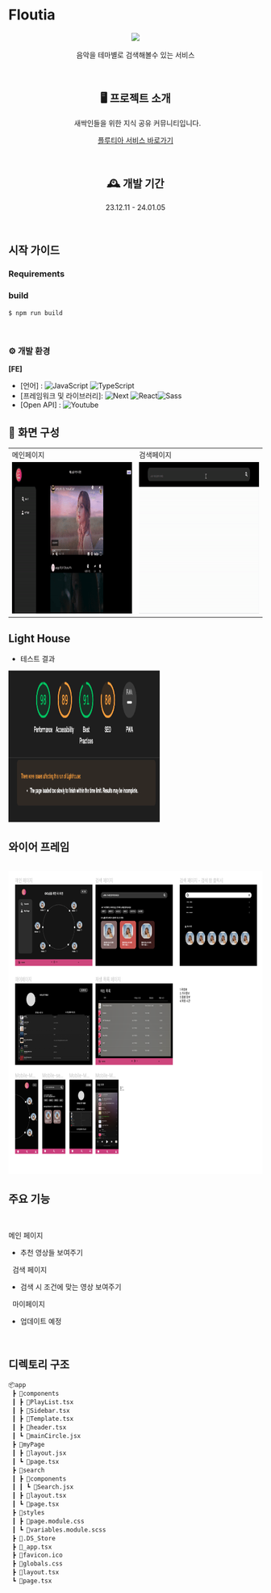 # Floutia

<center><img src="./floutia/public/floutia_logo.png" width="500" />

음악을 테마별로 검색해볼수 있는 서비스

&nbsp;

## 🖥️ 프로젝트 소개

&nbsp;
새싹인들을 위한 지식 공유 커뮤니티입니다.

[플루티아 서비스 바로가기](https://floutia.vercel.app/)

&nbsp;

## 🕰️ 개발 기간

23.12.11 - 24.01.05

</center>
&nbsp;

## 시작 가이드

### Requirements

### build

```bash
$ npm run build
```

&nbsp;

### ⚙️ 개발 환경

**[FE]**

- [언어] :
  ![JavaScript](https://img.shields.io/badge/javascript-%23323330.svg?style=for-the-badge&logo=javascript&logoColor=%23F7DF1E) ![TypeScript](https://img.shields.io/badge/TypeScript-007ACC?style=for-the-badge&logo=t)
- [프레임워크 및 라이브러리]:
  ![Next](https://img.shields.io/badge/next%20js-000000?style=for-the-badge&logo=nextdotjs&logoColor=white) ![React](https://img.shields.io/badge/React-20232A?style=for-the-badge&logo=react&logoColor=61DAFB)![Sass](https://img.shields.io/badge/Sass-CC6699?style=for-the-badge&logo=sass&logoColor=white)
- [Open API] :
  ![Youtube](https://img.shields.io/badge/YouTube_Music-FF0000?style=for-the-badge&logo=youtube-music&logoColor=white)

## 📌 화면 구성

|                                                                    |                                                                           |
| ------------------------------------------------------------------ | ------------------------------------------------------------------------- |
| 메인페이지                                                         | 검색페이지                                                                |
| <img src="./floutia/public/main.gif" width="300px" height="300px"> | <img src="./floutia/public/search_page.gif" width="300px" height="300px"> |



## Light House

- 테스트 결과

<img src="./floutia/public/lighthouse.png" width="300px" height="300px">

## 와이어 프레임

&nbsp;
<img src="./floutia/public/pigma1.png" width="600px" height="600px">

## 주요 기능

&nbsp;

메인 페이지

- 추천 영상들 보여주기

&nbsp;
검색 페이지

- 검색 시 조건에 맞는 영상 보여주기

&nbsp;
마이페이지
- 업데이트 예정

&nbsp;

## 디렉토리 구조

```bash
📦app
 ┣ 📂components
 ┃ ┣ 📜PlayList.tsx
 ┃ ┣ 📜Sidebar.tsx
 ┃ ┣ 📜Template.tsx
 ┃ ┣ 📜header.tsx
 ┃ ┗ 📜mainCircle.jsx
 ┣ 📂myPage
 ┃ ┣ 📜layout.jsx
 ┃ ┗ 📜page.tsx
 ┣ 📂search
 ┃ ┣ 📂components
 ┃ ┃ ┗ 📜Search.jsx
 ┃ ┣ 📜layout.tsx
 ┃ ┗ 📜page.tsx
 ┣ 📂styles
 ┃ ┣ 📜page.module.css
 ┃ ┗ 📜variables.module.scss
 ┣ 📜.DS_Store
 ┣ 📜_app.tsx
 ┣ 📜favicon.ico
 ┣ 📜globals.css
 ┣ 📜layout.tsx
 ┗ 📜page.tsx
```

